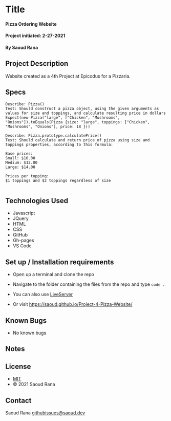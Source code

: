 # Title
#### Pizza Ordering Website
#### Project initiated: 2-27-2021
#### By Saoud Rana
## Project Description
Website created as a 4th Project at Epicodus for a Pizzaria.

## Specs
 
```
Describe: Pizza()
Test: Should construct a pizza object, using the given arguments as values for size and toppings, and calculate resulting price in dollars
Expect(new Pizza("large", ["Chicken", "Mushrooms", "Onions"]).toEquals(Pizza {size: "large", toppings: ["Chicken", "Mushrooms", "Onions"], price: 18 }))

Describe: Pizza.prototype.calculatePrice()
Test: Should calculate and return price of pizza using size and toppings properties, according to this formula:

Base prices:
Small: $10.00
Medium: $12.00
Large: $14.00

Prices per topping:
$1 toppings and $2 toppings regardless of size
 
```
 
## Technologies Used
* Javascript
* JQuery
* HTML
* CSS
* GitHub
* Gh-pages
* VS Code

## Set up / Installation requirements
* Open up a terminal and clone the repo 
* Navigate to the folder containing the files from the repo and type `code . `
* You can also use [LiveServer](https://marketplace.visualstudio.com/items?itemName=ritwickdey.LiveServer)

* Or visit https://saoud.github.io/Project-4-Pizza-Website/
 
## Known Bugs
* No known bugs

## Notes

## License
* [MIT](https://github.com/saoud/html-template/blob/main/LICENSE)
* © 2021 Saoud Rana
## Contact
Saoud Rana githubissues@saoud.dev
